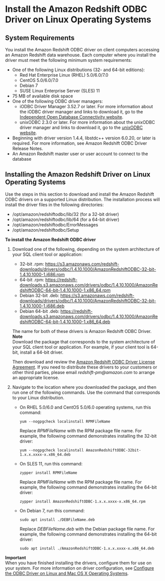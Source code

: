 # Install the Amazon Redshift ODBC Driver on Linux Operating Systems<a name="install-odbc-driver-linux"></a>

## System Requirements<a name="odbc-driver-sysreq-linux"></a>

You install the Amazon Redshift ODBC driver on client computers accessing an Amazon Redshift data warehouse\. Each computer where you install the driver must meet the following minimum system requirements: 
+ One of the following Linux distributions \(32\- and 64\-bit editions\):
  + Red Hat Enterprise Linux \(RHEL\) 5\.0/6\.0/7\.0
  + CentOS 5\.0/6\.0/7\.0
  + Debian 7
  + SUSE Linux Enterprise Server \(SLES\) 11
+ 75 MB of available disk space
+ One of the following ODBC driver managers: 
  + iODBC Driver Manager 3\.52\.7 or later\. For more information about the iODBC driver manager and links to download it, go to the  [Independent Open Database Connectivity website](http://www.iodbc.org/dataspace/doc/iodbc/wiki/iodbcWiki/)\.
  + unixODBC 2\.3\.0 or later\. For more information about the unixODBC driver manager and links to download it, go to the  [unixODBC website](http://www.unixodbc.org/)\. 
+ Beginning with driver version 1\.4\.4, libstdc\+\+ version 6\.0\.20, or later is required\. For more information, see Amazon Redshift ODBC Driver Release Notes\. 
+ An Amazon Redshift master user or user account to connect to the database

## Installing the Amazon Redshift Driver on Linux Operating Systems<a name="odbc-driver-linux-how-to-install"></a>

Use the steps in this section to download and install the Amazon Redshift ODBC drivers on a supported Linux distribution\. The installation process will install the driver files in the following directories: 
+ /opt/amazon/redshiftodbc/lib/32 \(for a 32\-bit driver\)
+ /opt/amazon/redshiftodbc/lib/64 \(for a 64\-bit driver\)
+ /opt/amazon/redshiftodbc/ErrorMessages
+ /opt/amazon/redshiftodbc/Setup<a name="rs-mgmt-install-odbc-drivers-linux"></a>

**To install the Amazon Redshift ODBC driver**

1. Download one of the following, depending on the system architecture of your SQL client tool or application: 
   + 32\-bit \.rpm: [https://s3\.amazonaws\.com/redshift\-downloads/drivers/odbc/1\.4\.10\.1000/AmazonRedshiftODBC\-32\-bit\-1\.4\.10\.1000\-1\.i686\.rpm](https://s3.amazonaws.com/redshift-downloads/drivers/odbc/1.4.10.1000/AmazonRedshiftODBC-32-bit-1.4.10.1000-1.i686.rpm) 
   + 64\-bit \.rpm: [https://redshift\-downloads\.s3\.amazonaws\.com/drivers/odbc/1\.4\.10\.1000/AmazonRedshiftODBC\-64\-bit\-1\.4\.10\.1000\-1\.x86\_64\.rpm](https://redshift-downloads.s3.amazonaws.com/drivers/odbc/1.4.10.1000/AmazonRedshiftODBC-64-bit-1.4.10.1000-1.x86_64.rpm) 
   + Debian 32\-bit \.deb: [https://s3\.amazonaws\.com/redshift\-downloads/drivers/odbc/1\.4\.10\.1000/AmazonRedshiftODBC\-32\-bit\-1\.4\.10\.1000\-1\.i686\.deb](https://s3.amazonaws.com/redshift-downloads/drivers/odbc/1.4.10.1000/AmazonRedshiftODBC-32-bit-1.4.10.1000-1.i686.deb) 
   + Debian 64\-bit \.deb: [https://redshift\-downloads\.s3\.amazonaws\.com/drivers/odbc/1\.4\.10\.1000/AmazonRedshiftODBC\-64\-bit\-1\.4\.10\.1000\-1\.x86\_64\.deb ](https://redshift-downloads.s3.amazonaws.com/drivers/odbc/1.4.10.1000/AmazonRedshiftODBC-64-bit-1.4.10.1000-1.x86_64.deb) 

   The name for both of these drivers is Amazon Redshift ODBC Driver\.
**Note**  
Download the package that corresponds to the system architecture of your SQL client tool or application\. For example, if your client tool is 64\-bit, install a 64\-bit driver\.

    Then download and review the [Amazon Redshift ODBC Driver License Agreement](https://s3.amazonaws.com/redshift-downloads/drivers/Amazon+Redshift+ODBC+Driver+License+Agreement.pdf)\. If you need to distribute these drivers to your customers or other third parties, please email *redshift\-pm@amazon\.com* to arrange an appropriate license\. 

1. Navigate to the location where you downloaded the package, and then run one of the following commands\. Use the command that corresponds to your Linux distribution\. 
   + On RHEL 5\.0/6\.0 and CentOS 5\.0/6\.0 operating systems, run this command:

     ```
     yum --nogpgcheck localinstall RPMFileName
     ```

     Replace *RPMFileName* with the RPM package file name\. For example, the following command demonstrates installing the 32\-bit driver:

     ```
     yum --nogpgcheck localinstall AmazonRedshiftODBC-32bit-1.x.x.xxxx-x.x86_64.deb
     ```
   + On SLES 11, run this command:

     ```
     zypper install RPMFileName
     ```

     Replace *RPMFileName* with the RPM package file name\. For example, the following command demonstrates installing the 64\-bit driver:

     ```
     zypper install AmazonRedshiftODBC-1.x.x.xxxx-x.x86_64.rpm
     ```
   + On Debian 7, run this command:

     ```
     sudo apt install ./DEBFileName.deb
     ```

     Replace *DEBFileName\.deb* with the Debian package file name\. For example, the following command demonstrates installing the 64\-bit driver:

     ```
     sudo apt install ./AmazonRedshiftODBC-1.x.x.xxxx-x.x86_64.deb
     ```

**Important**  
When you have finished installing the drivers, configure them for use on your system\. For more information on driver configuration, see [Configure the ODBC Driver on Linux and Mac OS X Operating Systems](odbc-driver-configure-linux-mac.md)\.